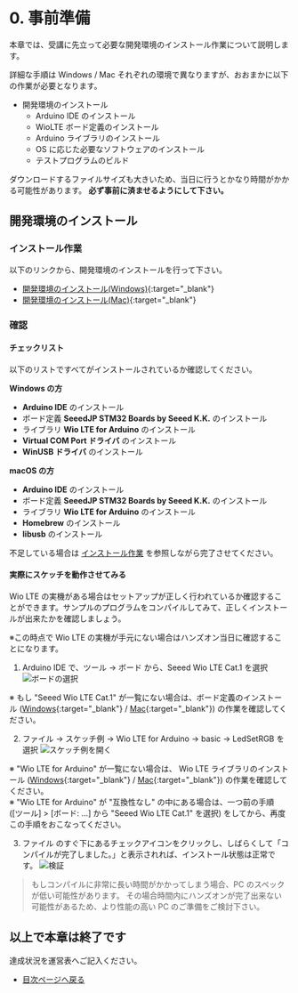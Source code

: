 # 0. 事前準備

本章では、受講に先立って必要な開発環境のインストール作業について説明します。

詳細な手順は Windows / Mac それぞれの環境で異なりますが、おおまかに以下の作業が必要となります。

- 開発環境のインストール
  - Arduino IDE のインストール
  - WioLTE ボード定義のインストール
  - Arduino ライブラリのインストール
  - OS に応じた必要なソフトウェアのインストール
  - テストプログラムのビルド

ダウンロードするファイルサイズも大きいため、当日に行うとかなり時間がかかる可能性があります。 **必ず事前に済ませるようにして下さい。**

## 開発環境のインストール

<h3 id="install">インストール作業</h3>

以下のリンクから、開発環境のインストールを行って下さい。

- [開発環境のインストール(Windows)](prepare-win){:target="_blank"}
- [開発環境のインストール(Mac)](prepare-mac){:target="_blank"}

<h3 id="check">確認</h3>

#### チェックリスト

以下のリストですべてがインストールされているか確認してください。

**Windows の方**

* **Arduino IDE** のインストール
* ボード定義 **SeeedJP STM32 Boards by Seeed K.K.** のインストール
* ライブラリ **Wio LTE for Arduino** のインストール
* **Virtual COM Port ドライバ** のインストール
* **WinUSB ドライバ** のインストール

**macOS の方**

* **Arduino IDE** のインストール
* ボード定義 **SeeedJP STM32 Boards by Seeed K.K.** のインストール
* ライブラリ **Wio LTE for Arduino** のインストール
* **Homebrew** のインストール
* **libusb** のインストール

不足している場合は [インストール作業](#install) を参照しながら完了させてください。

#### 実際にスケッチを動作させてみる

Wio LTE の実機がある場合はセットアップが正しく行われているか確認することができます。サンプルのプログラムをコンパイルしてみて、正しくインストールが出来たかを確認しましょう。

※この時点で Wio LTE の実機が手元にない場合はハンズオン当日に確認することになります。

1. Arduino IDE で、ツール → ボード から、Seeed Wio LTE Cat.1 を選択
![ボードの選択](https://docs.google.com/drawings/d/e/2PACX-1vQKCIKzOA6NSb0-3kNvL5i9lpZSNAS5OXklLbFITCP2vHvEjM2gL3qKdo8WzYZjifjajFe3YovtiUEI/pub?w=333&h=507)

※ もし "Seeed Wio LTE Cat.1" が一覧にない場合は、ボード定義のインストール ([Windows](prepare-win#board){:target="_blank"} / [Mac](prepare-mac#board){:target="_blank"}) の作業を確認してください。  

2. ファイル → スケッチ例 → Wio LTE for Arduino → basic → LedSetRGB を選択
![スケッチ例を開く](images/open_sketch.png)

※ "Wio LTE for Arduino" が一覧にない場合は、 Wio LTE ライブラリのインストール ([Windows](prepare-win#lib){:target="_blank"} / [Mac](prepare-mac#lib){:target="_blank"}) の作業を確認してください。  
※ "Wio LTE for Arduino" が "互換性なし" の中にある場合は、一つ前の手順 ([ツール] > [ボード: ...] から "Seeed Wio LTE Cat.1" を選択) をしてから、再度この手順をおこなってください。

3. ファイル のすぐ下にあるチェックアイコンをクリックし、しばらくして「コンパイルが完了しました。」と表示されれば、インストール状態は正常です。
![検証](images/verify.png)

> もしコンパイルに非常に長い時間がかかってしまう場合、PC のスペックが低い可能性があります。
> その場合時間内にハンズオンが完了出来ない可能性があるため、より性能の高い PC のご準備をご検討下さい。

## 以上で本章は終了です

達成状況を運営表へご記入ください。

* [目次ページへ戻る](../)
